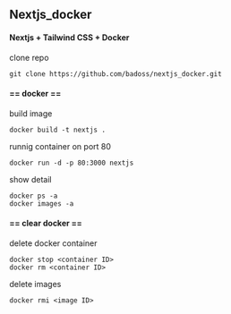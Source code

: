 ## Nextjs_docker

#### Nextjs + Tailwind CSS + Docker

clone repo
```
git clone https://github.com/badoss/nextjs_docker.git
```


#### == docker ==

build image 
```
docker build -t nextjs .
```

runnig container on port 80 
```
docker run -d -p 80:3000 nextjs
```

show detail
```
docker ps -a
docker images -a
```


#### == clear docker ==

delete docker container
```
docker stop <container ID>
docker rm <container ID>
```
delete images
```
docker rmi <image ID>
```